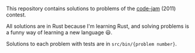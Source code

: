 This repository contains solutions to problems of the [code-jam](https://www.devsucodejam.com/) (2011) contest.

All solutions are in Rust because I'm learning Rust,
and solving problems is a funny way of learning a new language 😃.

Solutions to each problem with tests are in `src/bin/{problem number}`.

